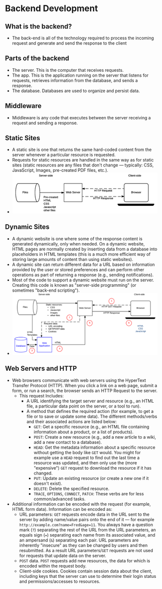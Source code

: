 # Backend Development

## What is the backend?
- The back-end is all of the technology required to process the incoming request and generate and send the response to the client

## Parts of the backend
- The server. This is the computer that receives requests.
- The app. This is the application running on the server that listens for requests, retrieves information from the database, and sends a response.
- The database. Databases are used to organize and persist data.

## Middleware
- Middleware is any code that executes between the server receiving a request and sending a response.

## Static Sites
- A static site is one that returns the same hard-coded content from the server whenever a particular resource is requested.
- Requests for static resources are handled in the same way as for static sites (static resources are any files that don't change — typically: CSS, JavaScript, Images, pre-created PDF files, etc.).
- ![alt text](Images/static_sites.png)

## Dynamic Sites
- A dynamic website is one where some of the response content is generated dynamically, only when needed. On a dynamic website, HTML pages are normally created by inserting data from a database into placeholders in HTML templates (this is a much more efficient way of storing large amounts of content than using static websites).
- A dynamic site can return different data for a URL based on information provided by the user or stored preferences and can perform other operations as part of returning a response (e.g., sending notifications).
- Most of the code to support a dynamic website must run on the server. Creating this code is known as "server-side programming" (or sometimes "back-end scripting").
- ![alt text](Images/dynamic_sites.png)

## Web Servers and HTTP
- Web browsers communicate with web servers using the HyperText Transfer Protocol (HTTP). When you click a link on a web page, submit a form, or run a search, the browser sends an HTTP Request to the server.
    - This request Includes:
        - A URL identifying the target server and resource (e.g., an HTML file, a particular data point on the server, or a tool to run).
        - A method that defines the required action (for example, to get a file or to save or update some data). The different methods/verbs and their associated actions are listed below:
            - `GET`: Get a specific resource (e.g., an HTML file containing information about a product, or a list of products).
            - `POST`: Create a new resource (e.g., add a new article to a wiki, add a new contact to a database).
            - `HEAD`: Get the metadata information about a specific resource without getting the body like `GET` would. You might for example use a `HEAD` request to find out the last time a resource was updated, and then only use the (more "expensive") `GET` request to download the resource if it has changed.
            - `PUT`: Update an existing resource (or create a new one if it doesn't exist).
            - `DELETE`: Delete the specified resource.
            - `TRACE`, `OPTIONS`, `CONNECT`, `PATCH`: These verbs are for less common/advanced tasks.
- Additional information can be encoded with the request (for example, HTML form data). Information can be encoded as:
    - URL parameters: `GET` requests encode data in the URL sent to the server by adding name/value pairs onto the end of it — for example `http://example.com?name=Fred&age=11`. You always have a question mark (`?`) separating the rest of the URL from the URL parameters, an equals sign (`=`) separating each name from its associated value, and an ampersand (`&`) separating each pair. URL parameters are inherently "insecure" as they can be changed by users and then resubmitted. As a result URL parameters/`GET` requests are not used for requests that update data on the server.
    - `POST` data. `POST` requests add new resources, the data for which is encoded within the request body.
    - Client-side cookies. Cookies contain session data about the client, including keys that the server can use to determine their login status and permissions/accesses to resources.
